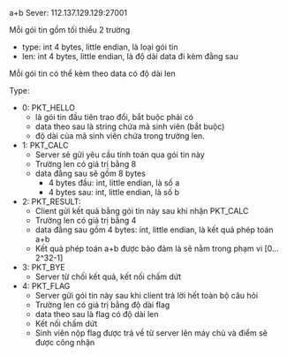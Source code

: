 a+b
Sever: 112.137.129.129:27001

Mỗi gói tin gồm tối thiểu 2 trường
- type: int 4 bytes, little endian, là loại gói tin
- len: int 4 bytes, little endian, là độ dài data đi kèm đằng sau

Mỗi gói tin có thể kèm theo data có độ dài len

Type:
- 0: PKT_HELLO
	- là gói tin đầu tiên trao đổi, bắt buộc phải có
	- data theo sau là string chứa mã sinh viên (bắt buộc)
	- độ dài của mã sinh viên chứa trong trường len.
- 1: PKT_CALC
	- Server sẽ gửi yêu cầu tính toán qua gói tin này
	- Trường len có giá trị bằng 8
	- data đằng sau sẽ gồm 8 bytes
		- 4 bytes đầu: int, little endian, là số a
		- 4 bytes sau: int, little endian, là số b
- 2: PKT_RESULT:
	- Client gửi kết quả bằng gói tin này sau khi nhận PKT_CALC
	- Trường len có giá trị bằng 4
	- data đằng sau gồm 4 bytes: int, little endian, là kết quả phép toán a+b
	- Kết quả phép toán a+b được bảo đảm là sẽ nằm trong phạm vi [0... 2^32-1]
- 3: PKT_BYE
	- Server từ chối kết quả, kết nối chấm dứt
- 4: PKT_FLAG
	- Server gửi gói tin này sau khi client trả lời hết toàn bộ câu hỏi
	- Trường len có giá trị bằng độ dài flag
	- data theo sau là flag có độ dài len
	- Kết nối chấm dứt
	- Sinh viên nộp flag được trả về từ server lên máy chủ và điểm sẽ được công nhận

